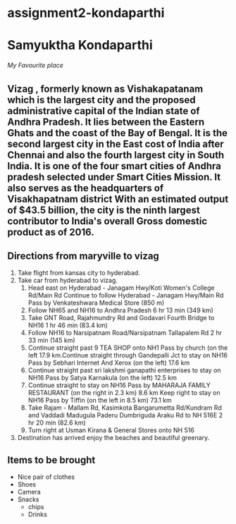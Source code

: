 # assignment2-kondaparthi
# Samyuktha Kondaparthi
###### My Favourite place
Vizag , formerly known as  **Vishakapatanam which is the largest city** and the proposed **administrative capital** of the Indian state of Andhra Pradesh. It lies between the Eastern Ghats and the coast of the Bay of Bengal. It is the second largest city in the East cost of India after Chennai and also the fourth largest city in South India. It is one of the four smart cities of Andhra pradesh selected under Smart Cities Mission.
It also serves as the headquarters of Visakhapatnam district With an estimated output of $43.5 billion, the city is the ninth largest contributor to India's overall Gross domestic product as of 2016.
---
## Directions from maryville to vizag
1. Take flight from kansas city to hyderabad.
2. Take car from hyderabad to vizag.
   1.	Head east on Hyderabad - Janagam Hwy/Koti Women's College Rd/Main Rd Continue to follow Hyderabad - Janagam Hwy/Main Rd Pass by Venkateshwara Medical Store (850 m)
   2.	Follow NH65 and NH16 to Andhra Pradesh 6 hr 13 min (349 km)
   3.	Take GNT Road, Rajahmundry Rd and Godavari Fourth Bridge to NH16 1 hr 46 min (83.4 km)
   4.	Follow NH16 to Narsipatnam Road/Narsipatnam Tallapalem Rd 2 hr 33 min (145 km)
   5.	Continue straight past 9 TEA SHOP onto NH1 Pass by church (on the left 17.9 km.Continue straight through Gandepalli Jct to stay on NH16 Pass by Sebhari Internet And Xerox (on the left) 17.6 km
   6.	Continue straight past sri lakshmi ganapathi enterprises to stay on NH16 Pass by Satya Karnakula (on the left) 12.5 km
   7.	Continue straight to stay on NH16 Pass by MAHARAJA FAMILY RESTAURANT (on the right in 2.3 km) 8.6 km Keep right to stay on NH16 Pass by Tiffin (on the left in 8.5 km) 73.1 km
   8.	Take Rajam - Mallam Rd, Kasimkota Bangarumetta Rd/Kundram Rd and Vaddadi Madugula Paderu Dumbriguda Araku Rd to NH 516E 2 hr 20 min (82.6 km)
   9.	Turn right at Usman Kirana & General Stores onto NH 516
3. Destination has arrived enjoy the beaches and beautiful greenary.
## Items to be brought
 * Nice pair of clothes
 * Shoes
 * Camera
 * Snacks
    * chips
    * Drinks
